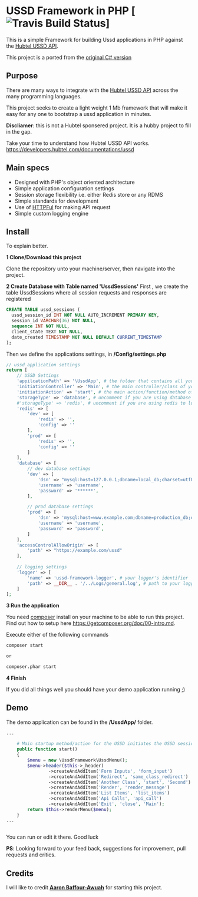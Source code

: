 # USSD Framework in PHP [![Travis Build Status](https://travis-ci.org/McAngelo/php-ussd-framework.svg?branch=master)]

This is a simple Framework for building Ussd applications in PHP against the [Hubtel USSD API](https://developers.hubtel.com/documentations/ussd).

This project is a ported from the [original C# version](https://github.com/hubtel/ussd-framework)

## Purpose

There are many ways to integrate with the [Hubtel USSD API](https://developers.hubtel.com/documentations/ussd) across the many programming languages.

This project seeks to create a light weight 1 Mb framework that will make it easy for any one to bootstrap a ussd application in minutes.

**Discliamer**: this is not a Hubtel sponsered project. It is a hubby project to fill in the gap.


Take your time to understand how Hubtel USSD API works. https://developers.hubtel.com/documentations/ussd

## Main specs

- Designed with PHP's object oriented architecture
- Simple application configuration settings
- Session storage flexibility i.e. either Redis store or any RDMS
- Simple standards for development
- Use of [HTTPFul](http://phphttpclient.com/) for making API request
- Simple custom logging engine


## Install

To explain better.

**1 Clone/Download this project** 

Clone the repository unto your machine/server, then navigate into the project.

**2 Create Database with Table named 'UssdSessions'**
First , we create the table UssdSessions where all session requests and responses are registered

```sql
CREATE TABLE ussd_sessions (
  ussd_session_id INT NOT NULL AUTO_INCREMENT PRIMARY KEY,
  session_id VARCHAR(36) NOT NULL,
  sequence INT NOT NULL,
  client_state TEXT NOT NULL,
  date_created TIMESTAMP NOT NULL DEFAULT CURRENT_TIMESTAMP
);
```

Then we define the applications settings, in **/Config/settings.php**

```php
// ussd application settings
return [
    // USSD Settings
    'appilcationPath' => '\UssdApp', # the folder that contains all your ussd applications logic
    'initiationController' => 'Main', # the main controller/class of your ussd logic
    'initiationAction' => 'start', # the main action/function/method of your ussd logic 
    'storageType' => 'database', # uncomment if you are using database to log your sessions
    #'storageType' => 'redis', # uncomment if you are using redis to log your sessions
    'redis' => [
        'dev' => [
            'redis' => '',
            'config' => ''
        ],
        'prod' => [
            'redis' => '',
            'config' => ''
        ]
    ],
    'database' => [
        // dev database settings
        'dev' => [
            'dsn' => "mysql:host=127.0.0.1;dbname=local_db;charset=utf8",# change only the dbname to your actual dbname
            'username' => 'username',
            'password' => '******',
        ],

        // prod database settings
        'prod' => [
            'dsn' => 'mysql:host=www.example.com;dbname=production_db;charset=utf8',
            'username' => 'username',
            'password' => 'password',
        ]
    ],
    'accessControlAllowOrigin' => [
        'path' => "https://example.com/ussd"
    ],        
    
    // logging settings
    'logger' => [
        'name' => 'ussd-framework-logger', # your logger's identifier
        'path' => __DIR__ . '/../Logs/general.log', # path to your logger file
    ]
];
```

**3 Run the application**

You need [composer](https://getcomposer.org/) install on your machine to be able to run this project. Find out how to setup here https://getcomposer.org/doc/00-intro.md.

Execute either of the following commands

```bash
composer start

or

composer.phar start
``` 

**4 Finish**

If you did all things well you should have your demo application running ;)

## Demo

The demo application can be found in the **/UssdApp/** folder.

```php
...
    
    # Main startup method/action for the USSD initiates the USSD session
    public function start()
    {
        $menu = new \UssdFramework\UssdMenu();
        $menu->header($this->_header)
                ->createAndAddItem('Form Inputs', 'form_input')
                ->createAndAddItem('Redirect', 'same_class_redirect')
                ->createAndAddItem('Another Class', 'start', 'Second')
                ->createAndAddItem('Render', 'render_message')
                ->createAndAddItem('List Items', 'list_items')
                ->createAndAddItem('Api Calls', 'api_call')
                ->createAndAddItem('Exit', 'close', 'Main');
        return $this->renderMenu($menu);
    }
...
   
```

You can run or edit it there. Good luck

**PS**: Looking forward to your feed back, suggestions for improvement, pull requests and critics.

## Credits

I will like to credit **[Aaron Baffour-Awuah](https://github.com/aaronicsubstances)** for starting this project.

